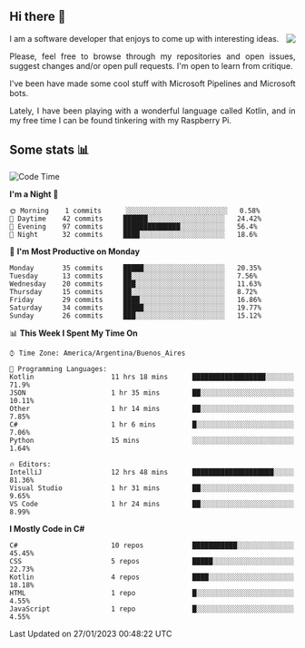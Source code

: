 ## Hi there :slightly_smiling_face:

<img src="https://github-readme-stats.vercel.app/api?username=victorgrycuk&show_icons=true&count_private=true&title_color=F7941E&icon_color=F7941E" align="right">

<p align="justify">
I am a software developer that enjoys to come up with interesting ideas.
<p/>

<p align= "justify">
Please, feel free to browse through my repositories and open issues, suggest changes and/or open pull requests. I'm open to learn from critique.
<p/>


<p align= "justify">
I've been have made some cool stuff with Microsoft Pipelines and Microsoft bots.
<p/>

<p align= "justify">
Lately, I have been playing with a wonderful language called Kotlin, and in my free time I can be found tinkering with my Raspberry Pi.
<p/>

## Some stats :bar_chart:
<!--START_SECTION:waka-->
![Code Time](http://img.shields.io/badge/Code%20Time-1%2C307%20hrs%203%20mins-blue)

**I'm a Night 🦉** 

```text
🌞 Morning    1 commits      ░░░░░░░░░░░░░░░░░░░░░░░░░   0.58% 
🌆 Daytime    42 commits     ██████░░░░░░░░░░░░░░░░░░░   24.42% 
🌃 Evening    97 commits     ██████████████░░░░░░░░░░░   56.4% 
🌙 Night      32 commits     ████░░░░░░░░░░░░░░░░░░░░░   18.6%

```
📅 **I'm Most Productive on Monday** 

```text
Monday       35 commits     █████░░░░░░░░░░░░░░░░░░░░   20.35% 
Tuesday      13 commits     ██░░░░░░░░░░░░░░░░░░░░░░░   7.56% 
Wednesday    20 commits     ███░░░░░░░░░░░░░░░░░░░░░░   11.63% 
Thursday     15 commits     ██░░░░░░░░░░░░░░░░░░░░░░░   8.72% 
Friday       29 commits     ████░░░░░░░░░░░░░░░░░░░░░   16.86% 
Saturday     34 commits     █████░░░░░░░░░░░░░░░░░░░░   19.77% 
Sunday       26 commits     ███░░░░░░░░░░░░░░░░░░░░░░   15.12%

```


📊 **This Week I Spent My Time On** 

```text
⌚︎ Time Zone: America/Argentina/Buenos_Aires

💬 Programming Languages: 
Kotlin                   11 hrs 18 mins      ██████████████████░░░░░░░   71.9% 
JSON                     1 hr 35 mins        ██░░░░░░░░░░░░░░░░░░░░░░░   10.11% 
Other                    1 hr 14 mins        ██░░░░░░░░░░░░░░░░░░░░░░░   7.85% 
C#                       1 hr 6 mins         █░░░░░░░░░░░░░░░░░░░░░░░░   7.06% 
Python                   15 mins             ░░░░░░░░░░░░░░░░░░░░░░░░░   1.64%

🔥 Editors: 
IntelliJ                 12 hrs 48 mins      ████████████████████░░░░░   81.36% 
Visual Studio            1 hr 31 mins        ██░░░░░░░░░░░░░░░░░░░░░░░   9.65% 
VS Code                  1 hr 24 mins        ██░░░░░░░░░░░░░░░░░░░░░░░   8.99%

```

**I Mostly Code in C#** 

```text
C#                       10 repos            ███████████░░░░░░░░░░░░░░   45.45% 
CSS                      5 repos             █████░░░░░░░░░░░░░░░░░░░░   22.73% 
Kotlin                   4 repos             ████░░░░░░░░░░░░░░░░░░░░░   18.18% 
HTML                     1 repo              █░░░░░░░░░░░░░░░░░░░░░░░░   4.55% 
JavaScript               1 repo              █░░░░░░░░░░░░░░░░░░░░░░░░   4.55%

```



 Last Updated on 27/01/2023 00:48:22 UTC
<!--END_SECTION:waka-->

